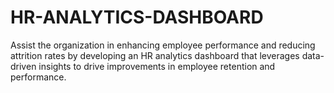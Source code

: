 # HR-ANALYTICS-DASHBOARD
Assist the organization in enhancing employee performance and reducing attrition rates by developing an HR analytics dashboard that leverages data-driven insights to drive improvements in employee retention and performance.
